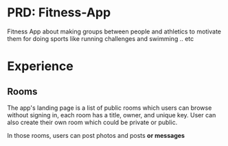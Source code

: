 # PRD: Fitness-App

Fitness App about making groups between people and athletics to motivate them for doing sports like running challenges and swimming .. etc

# Experience

## Rooms

The app's landing page is a list of public rooms which users can browse without signing in,
each room has a title, owner, and unique key.
User can also create their own room which could be private or public.
[^note]:
In those rooms, users can post photos and posts **or messages**

